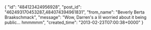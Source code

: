  {
   "id": "484123424956928",
   "post_id": "462493170453287_484074394961831",
   "from_name": "Beverly Berta Braakschmack",
   "message": "Wow, Darren's a lil worried about it being public... hmmmmm",
   "created_time": "2013-02-23T07:00:38+0000"
 }
